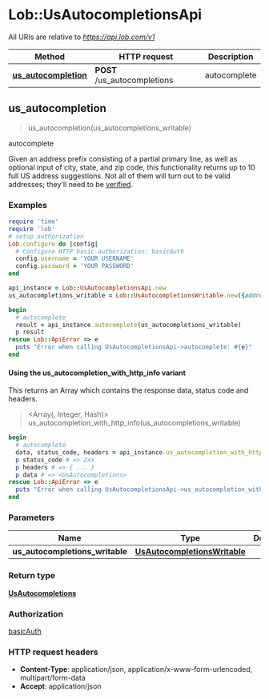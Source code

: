 # Lob::UsAutocompletionsApi

All URIs are relative to *https://api.lob.com/v1*

| Method | HTTP request | Description |
| ------ | ------------ | ----------- |
| [**us_autocompletion**](UsAutocompletionsApi.md#us_autocompletion) | **POST** /us_autocompletions | autocomplete |


## us_autocompletion

> <UsAutocompletions> us_autocompletion(us_autocompletions_writable)

autocomplete

Given an address prefix consisting of a partial primary line, as well as optional input of city, state, and zip code, this functionality returns up to 10 full US address suggestions. Not all of them will turn out to be valid addresses; they'll need to be [verified](#operation/verification_us).

### Examples

```ruby
require 'time'
require 'lob'
# setup authorization
Lob.configure do |config|
  # Configure HTTP basic authorization: basicAuth
  config.username = 'YOUR USERNAME'
  config.password = 'YOUR PASSWORD'
end

api_instance = Lob::UsAutocompletionsApi.new
us_autocompletions_writable = Lob::UsAutocompletionsWritable.new({address_prefix: 'address_prefix_example'}) # UsAutocompletionsWritable | 

begin
  # autocomplete
  result = api_instance.autocomplete(us_autocompletions_writable)
  p result
rescue Lob::ApiError => e
  puts "Error when calling UsAutocompletionsApi->autocomplete: #{e}"
end
```

#### Using the us_autocompletion_with_http_info variant

This returns an Array which contains the response data, status code and headers.

> <Array(<UsAutocompletions>, Integer, Hash)> us_autocompletion_with_http_info(us_autocompletions_writable)

```ruby
begin
  # autocomplete
  data, status_code, headers = api_instance.us_autocompletion_with_http_info(us_autocompletions_writable)
  p status_code # => 2xx
  p headers # => { ... }
  p data # => <UsAutocompletions>
rescue Lob::ApiError => e
  puts "Error when calling UsAutocompletionsApi->us_autocompletion_with_http_info: #{e}"
end
```

### Parameters

| Name | Type | Description | Notes |
| ---- | ---- | ----------- | ----- |
| **us_autocompletions_writable** | [**UsAutocompletionsWritable**](UsAutocompletionsWritable.md) |  |  |

### Return type

[**UsAutocompletions**](UsAutocompletions.md)

### Authorization

[basicAuth](../README.md#basicAuth)

### HTTP request headers

- **Content-Type**: application/json, application/x-www-form-urlencoded, multipart/form-data
- **Accept**: application/json


